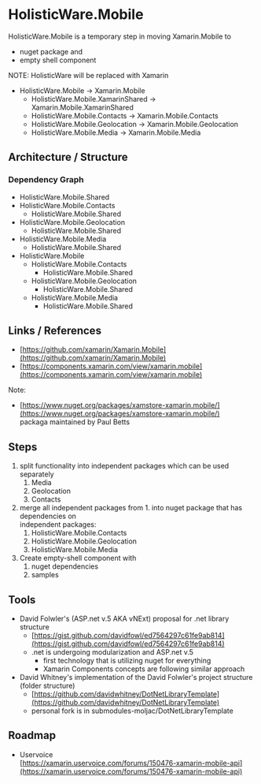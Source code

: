 # HolisticWare.Mobile

HolisticWare.Mobile is a temporary step in moving Xamarin.Mobile to 

*	nuget package and 
*	empty shell component

NOTE: HolisticWare will be replaced with Xamarin

*	HolisticWare.Mobile -> Xamarin.Mobile
	*	HolisticWare.Mobile.XamarinShared -> Xamarin.Mobile.XamarinShared
	*	HolisticWare.Mobile.Contacts -> Xamarin.Mobile.Contacts
	*	HolisticWare.Mobile.Geolocation -> Xamarin.Mobile.Geolocation
	*	HolisticWare.Mobile.Media -> Xamarin.Mobile.Media

## Architecture / Structure

### Dependency Graph

*	HolisticWare.Mobile.Shared
*	HolisticWare.Mobile.Contacts
	*	HolisticWare.Mobile.Shared
*	HolisticWare.Mobile.Geolocation
	*	HolisticWare.Mobile.Shared
*	HolisticWare.Mobile.Media
	*	HolisticWare.Mobile.Shared
*	HolisticWare.Mobile
	*	HolisticWare.Mobile.Contacts
		*	HolisticWare.Mobile.Shared
	*	HolisticWare.Mobile.Geolocation
		*	HolisticWare.Mobile.Shared
	*	HolisticWare.Mobile.Media
		*	HolisticWare.Mobile.Shared

	
	
## Links / References

*	[https://github.com/xamarin/Xamarin.Mobile](https://github.com/xamarin/Xamarin.Mobile)
*	[https://components.xamarin.com/view/xamarin.mobile](https://components.xamarin.com/view/xamarin.mobile)


Note: 

*	[https://www.nuget.org/packages/xamstore-xamarin.mobile/](https://www.nuget.org/packages/xamstore-xamarin.mobile/)		
	packaga maintained by Paul Betts
		
		
		
## Steps

1.	split functionality into independent packages which can be used separately
	1.	Media
	2.	Geolocation		
	3.	Contacts
2.	merge all independent packages from 1. into nuget package that has dependencies on		
	independent packages:
	1.	HolisticWare.Mobile.Contacts
	2.	HolisticWare.Mobile.Geolocation
	3.	HolisticWare.Mobile.Media
3.	Create empty-shell component with 
	1.	nuget dependencies
	2.	samples

	
## Tools

*	David Folwler's (ASP.net v.5 AKA vNExt) proposal for .net library structure 
	*	[https://gist.github.com/davidfowl/ed7564297c61fe9ab814](https://gist.github.com/davidfowl/ed7564297c61fe9ab814)
	*	.net is undergoing modularization and ASP.net v.5 
		*	first technology that is utilizing nuget for everything
		*	Xamarin Components concepts are following similar approach	
*	David Whitney's implementation of the David Folwler's project structure (folder structure)
	*	[https://github.com/davidwhitney/DotNetLibraryTemplate](https://github.com/davidwhitney/DotNetLibraryTemplate)
	*	personal fork is in submodules-moljac/DotNetLibraryTemplate
	
	
	
## 	Roadmap

*	Uservoice		
	[https://xamarin.uservoice.com/forums/150476-xamarin-mobile-api](https://xamarin.uservoice.com/forums/150476-xamarin-mobile-api)
	